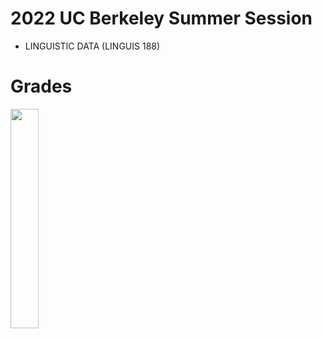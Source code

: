 # 2022 UC Berkeley Summer Session
- LINGUISTIC DATA (LINGUIS 188)

# Grades
<img src="https://github.com/user-attachments/assets/c376106a-7e5d-4ad7-a5f6-6620c8f19947" width="30%">

